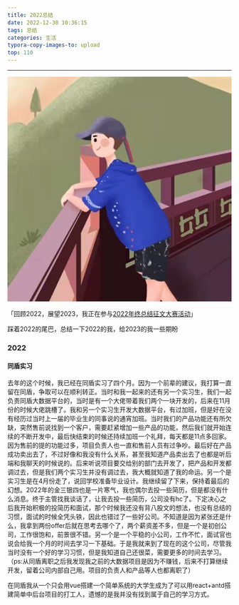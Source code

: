 ```yaml
---
title: 2022总结
date: 2022-12-30 10:36:15
tags: 总结
categories: 生活
typora-copy-images-to: upload
top: 110
---
```


***

![image-20221230094407153](https://raw.githubusercontent.com/rht-fsang/md-image/master/img/image-20221230094407153.png)

「回顾2022，展望2023，我正在参与[2022年终总结征文大赛活动](https://juejin.cn/post/7172462429929111559)」

踩着2022的尾巴，总结一下2022的我，给2023的我一些期盼

### 2022

#### 同盾实习

去年的这个时候，我已经在同盾实习了四个月。因为一个前辈的建议，我打算一直留在同盾，争取可以在顺利转正。当时和我一起来的还有另一个实习生，我们一起负责同盾大数据平台的，当时是有一个大佬带着我们两个一块开发的，后来在11月份的时候大佬跳槽了。我和另一个实习生开发大数据平台，有过加班，但是好在没有经历过当时上一届的毕业生的同事说的通宵加班。当时我们的产品功能还有所欠缺，突然售前说找到一个客户，需要赶紧增加一些产品的功能，然后我们就开始连续的不断开发中，最后快结束的时候还持续加班一个礼拜，每天都是11点多回家。因为售前的提的功能过多，项目负责人也一直和售前人员有过争吵。最后好在产品成功卖出去了，不过好像和我没有什么关系，甚至我知道产品卖出去了也都是听后端和我聊天的时候说的。后来听说项目要交给别的部门去开发了，把产品和开发都调过去，但是我们两个实习生并没有调过去，我大概就知道了我的命运。另一个是实习生是在4月份走了，说回学校准备毕业设计。我继续留了下来，保持着最后的幻想。2022年的金三银四也是一片寒气，我也偶尔去投一些简历，但是都没有什么消息。终于主管找我谈话了，让我去投一些简历，公司没有hc了。下定决心之后我开始积极的投简历和面试，那个时候我还没有背八股文的想法，也没有总结的习惯，面试的时候全凭头铁，因此也错过了一些好公司。不知道是因为紧张还是什么，我拿到两份offer后就在思考去哪个了，两个薪资差不多，但是一个是初创公司，工作很饱和，前景很不错。另一个是一个平稳的小公司，工作不忙，面试官也说会给我一个月的时间去学习一下基础。于是我就来到了现在的这个公司，尽管我当时没有一个好的学习习惯，但是我知道自己还很菜，需要更多的时间去学习。（ps:从同盾离职之后我发现我之前的大数据项目是因为不赚钱，后来不打算继续开发，留着公司内部自己用。项目的负责人和产品等人也都离职了）

在同盾我从一个只会用vue搭建一个简单系统的大学生成为了可以用react+antd搭建简单中后台项目的打工人，遗憾的是我并没有找到属于自己的学习方式。





